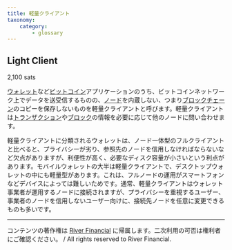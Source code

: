 ```yaml
---
title: 軽量クライアント
taxonomy:
    category:
        - glossary
---
```


## Light Client
2,100 sats

[ウォレット](http://lostinbitcoin.jp.testrs.jp/staging/glossary/wallet/)など[ビットコイン](http://lostinbitcoin.jp.testrs.jp/staging/glossary/bitcoin/)アプリケーションのうち、ビットコインネットワーク上でデータを送受信するものの、[ノード](http://lostinbitcoin.jp.testrs.jp/staging/glossary/node/)を内蔵しない、つまり[ブロックチェーン](http://lostinbitcoin.jp.testrs.jp/staging/glossary/blockchain/)のコピーを保存しないものを軽量クライアントと呼びます。軽量クライアントは[トランザクション](http://lostinbitcoin.jp.testrs.jp/staging/glossary/transaction/)や[ブロック](http://lostinbitcoin.jp.testrs.jp/staging/glossary/block/)の情報を必要に応じて他のノードに問い合わせます。

軽量クライアントに分類されるウォレットは、ノード一体型のフルクライアントと比べると、プライバシーが劣り、参照先のノードを信用しなければならないなど欠点がありますが、利便性が高く、必要なディスク容量が小さいという利点があります。モバイルウォレットの大半は軽量クライアントで、デスクトップウォレットの中にも軽量型があります。これは、フルノードの運用がスマートフォンなどデバイスによっては難しいためです。通常、軽量クライアントはウォレット事業者が運用するノードに接続されますが、プライバシーを重視するユーザー、事業者のノードを信用しないユーザー向けに、接続先ノードを任意に変更できるものも多いです。

---
コンテンツの著作権は [River Financial](https://river.com/) に帰属します。二次利用の可否は権利者にご確認ください。 / All rights reserved to River Financial.
